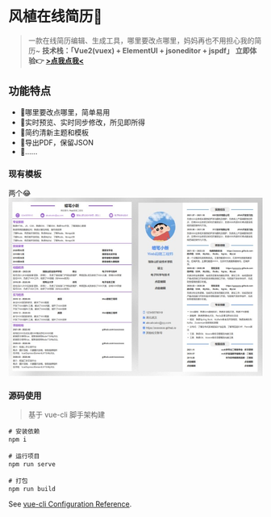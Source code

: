# 风植在线简历🧩
>一款在线简历编辑、生成工具，哪里要改点哪里，妈妈再也不用担心我的简历~
>**技术栈：「Vue2(vuex) + ElementUI + jsoneditor + jspdf」**
**立即体验👉 [>点我点我<](https://elmmmm.github.io/fengzhi-resume/)**
## 功能特点
- 🎯哪里要改点哪里，简单易用
- 📐实时预览、实时同步修改，所见即所得
- 🎨简约清新主题和模板
- 🧶导出PDF，保留JSON
- 🎏......

### 现有模板
两个😂
![image](./src/assets/img/cvImg.jpg)

### 源码使用
>基于 vue-cli 脚手架构建
```
# 安装依赖
npm i

# 运行项目
npm run serve

# 打包
npm run build
```
See [vue-cli Configuration Reference](https://cli.vuejs.org/config/).
